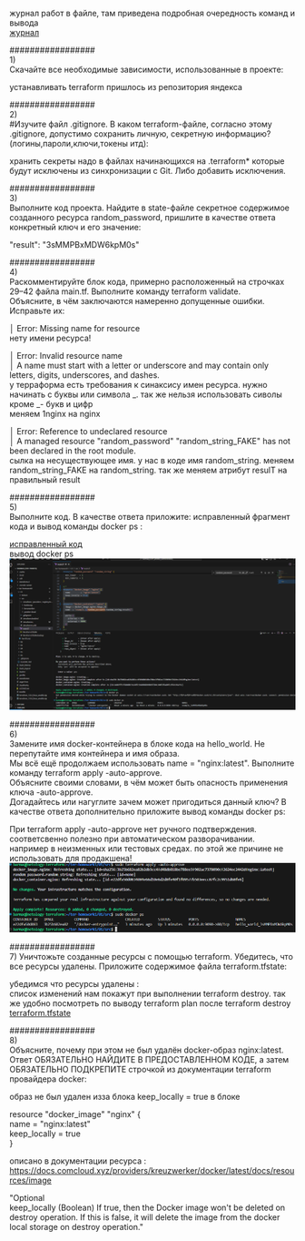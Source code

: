 журнал работ в файле, там приведена подробная очередность команд и вывода  
[журнал](/res/домашнее1.txt)  
  
#################   
1)  
Скачайте все необходимые зависимости, использованные в проекте:    
    
устанавливать terraform пришлось из репозитория яндекса  
  
#################  
2)  
#Изучите файл .gitignore. В каком terraform-файле, согласно этому .gitignore, допустимо сохранить личную, секретную информацию?(логины,пароли,ключи,токены итд):  
  
хранить секреты надо в файлах начинающихся на .terraform* которые будут исключены из синхронизации с Git. Либо добавить исключения.  
  
#################  
3)  
Выполните код проекта. Найдите в state-файле секретное содержимое созданного ресурса random_password, пришлите в качестве ответа конкретный ключ и его значение:  
  
"result": "3sMMPBxMDW6kpM0s"  
  
#################    
4)  
Раскомментируйте блок кода, примерно расположенный на строчках 29–42 файла main.tf. Выполните команду terraform validate.  
Объясните, в чём заключаются намеренно допущенные ошибки. Исправьте их:  
  
│ Error: Missing name for resource  
нету имени ресурса!  
  
  
│ Error: Invalid resource name  
│ A name must start with a letter or underscore and may contain only letters, digits, underscores, and dashes.  
у терраформа есть требования к синаксису имен ресурса. нужно начинать с буквы или символа _. так же нельзя использовать сиволы кроме _- букв и цифр  
меняем 1nginx на nginx  
  
│ Error: Reference to undeclared resource  
│ A managed resource "random_password" "random_string_FAKE" has not been declared in the root module.  
сылка на несуществующее имя. у нас в коде имя random_string. меняем random_string_FAKE на random_string. так же меняем атрибут resulT на правильный result  
  
#################  
5)  
Выполните код. В качестве ответа приложите: исправленный фрагмент кода и вывод команды docker ps :  
  
[исправленный код](/res/исправленный_код.txt)  
вывод docker ps  
![docker ps](/res/dockerps.png)  
  
#################  
6)  
Замените имя docker-контейнера в блоке кода на hello_world. Не перепутайте имя контейнера и имя образа.  
 Мы всё ещё продолжаем использовать name = "nginx:latest". Выполните команду terraform apply -auto-approve.  
 Объясните своими словами, в чём может быть опасность применения ключа -auto-approve.   
 Догадайтесь или нагуглите зачем может пригодиться данный ключ? В качестве ответа дополнительно приложите вывод команды docker ps:  
  
При terraform apply -auto-approve нет ручного подтверждения. соответсвенно полезно при автоматическом разворачивании. например в неизменных или тестовых средах. по этой же причине не использовать для продакшена!  
![docker ps](/res/dockerps_2.png)  

#################  
7) 
Уничтожьте созданные ресурсы с помощью terraform. Убедитесь, что все ресурсы удалены. Приложите содержимое файла terraform.tfstate:  
  
убедимся что ресурсы удалены :  
список изменений нам покажут при выполнении terraform destroy. так же удобно посмотреть по выводу terraform plan после terraform destroy  
[terraform.tfstate](/res/after_destroy.terraform.tfstate)  
  
#################  
8)  
Объясните, почему при этом не был удалён docker-образ nginx:latest.  
 Ответ ОБЯЗАТЕЛЬНО НАЙДИТЕ В ПРЕДОСТАВЛЕННОМ КОДЕ, а затем ОБЯЗАТЕЛЬНО ПОДКРЕПИТЕ строчкой из документации terraform провайдера docker:  
  
образ не был удален изза блока keep_locally = true в блоке   
  
resource "docker_image" "nginx" {  
  name         = "nginx:latest"  
  keep_locally = true  
}  
  
описано в документации ресурса :  
https://docs.comcloud.xyz/providers/kreuzwerker/docker/latest/docs/resources/image  
  
"Optional  
keep_locally (Boolean) If true, then the Docker image won't be deleted on destroy operation. If this is false, it will delete the image from the docker local storage on destroy operation."  
